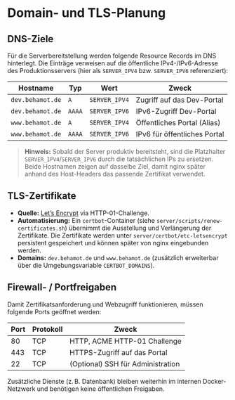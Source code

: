# Domain- und TLS-Planung

## DNS-Ziele

Für die Serverbereitstellung werden folgende Resource Records im DNS hinterlegt. Die Einträge verweisen auf die öffentliche IPv4-/IPv6-Adresse des Produktionsservers (hier als `SERVER_IPV4` bzw. `SERVER_IPV6` referenziert):

| Hostname           | Typ  | Wert            | Zweck                        |
|--------------------|------|-----------------|------------------------------|
| `dev.behamot.de`   | `A`  | `SERVER_IPV4`   | Zugriff auf das Dev-Portal   |
| `dev.behamot.de`   | `AAAA` | `SERVER_IPV6` | IPv6-Zugriff Dev-Portal      |
| `www.behamot.de`   | `A`  | `SERVER_IPV4`   | Öffentliches Portal (Alias)  |
| `www.behamot.de`   | `AAAA` | `SERVER_IPV6` | IPv6 für öffentliches Portal |

> **Hinweis:** Sobald der Server produktiv bereitsteht, sind die Platzhalter `SERVER_IPV4`/`SERVER_IPV6` durch die tatsächlichen IPs zu ersetzen. Beide Hostnamen zeigen auf dasselbe Ziel, damit nginx später anhand des Host-Headers das passende Zertifikat verwendet.

## TLS-Zertifikate

- **Quelle:** [Let’s Encrypt](https://letsencrypt.org/) via HTTP-01-Challenge.
- **Automatisierung:** Ein `certbot`-Container (siehe `server/scripts/renew-certificates.sh`) übernimmt die Ausstellung und Verlängerung der Zertifikate. Die Zertifikate werden unter `server/certbot/etc-letsencrypt` persistent gespeichert und können später von nginx eingebunden werden.
- **Domains:** `dev.behamot.de` und `www.behamot.de` (zusätzlich erweiterbar über die Umgebungsvariable `CERTBOT_DOMAINS`).

## Firewall- / Portfreigaben

Damit Zertifikatsanforderung und Webzugriff funktionieren, müssen folgende Ports geöffnet werden:

| Port | Protokoll | Zweck                           |
|------|-----------|---------------------------------|
| 80   | TCP       | HTTP, ACME HTTP-01 Challenge    |
| 443  | TCP       | HTTPS-Zugriff auf das Portal    |
| 22   | TCP       | (Optional) SSH für Administration |

Zusätzliche Dienste (z. B. Datenbank) bleiben weiterhin im internen Docker-Netzwerk und benötigen keine öffentlichen Freigaben.
